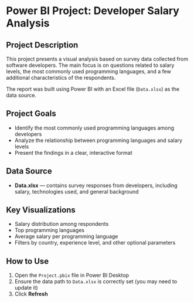 # Power BI Project: Developer Salary Analysis

## Project Description

This project presents a visual analysis based on survey data collected from software developers. The main focus is on questions related to salary levels, the most commonly used programming languages, and a few additional characteristics of the respondents.

The report was built using Power BI with an Excel file (`Data.xlsx`) as the data source.

## Project Goals

- Identify the most commonly used programming languages among developers
- Analyze the relationship between programming languages and salary levels
- Present the findings in a clear, interactive format

## Data Source

- **Data.xlsx** — contains survey responses from developers, including salary, technologies used, and general background

## Key Visualizations

- Salary distribution among respondents
- Top programming languages
- Average salary per programming language
- Filters by country, experience level, and other optional parameters

## How to Use

1. Open the `Project.pbix` file in Power BI Desktop
2. Ensure the data path to `Data.xlsx` is correctly set (you may need to update it)
3. Click **Refresh**
